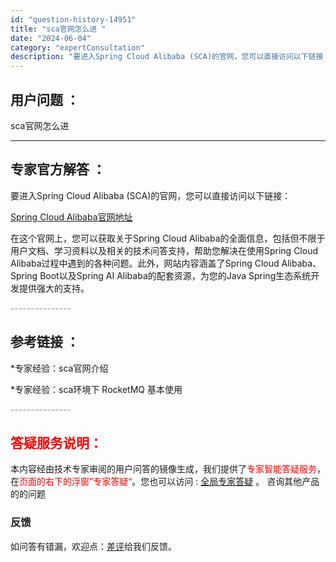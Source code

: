 ```yaml
---
id: "question-history-14951"
title: "sca官网怎么进 "
date: "2024-06-04"
category: "expertConsultation"
description: "要进入Spring Cloud Alibaba (SCA)的官网，您可以直接访问以下链接：[Spring Cloud Alibaba官网地址](https://sca.aliyun.com)在这个官网上，您可以获取关于Spring Cloud Alibaba的全面信息，包括但不限于用户文档、学习资料"
---
```


## 用户问题 ： 
 sca官网怎么进  

---------------
## 专家官方解答 ：

要进入Spring Cloud Alibaba (SCA)的官网，您可以直接访问以下链接：

[Spring Cloud Alibaba官网地址](https://sca.aliyun.com)

在这个官网上，您可以获取关于Spring Cloud Alibaba的全面信息，包括但不限于用户文档、学习资料以及相关的技术问答支持，帮助您解决在使用Spring Cloud Alibaba过程中遇到的各种问题。此外，网站内容涵盖了Spring Cloud Alibaba、Spring Boot以及Spring AI Alibaba的配套资源，为您的Java Spring生态系统开发提供强大的支持。


<font color="#949494">---------------</font> 


## 参考链接 ：

*专家经验：sca官网介绍 
 
 *专家经验：sca环境下 RocketMQ 基本使用 


 <font color="#949494">---------------</font> 
 


## <font color="#FF0000">答疑服务说明：</font> 

本内容经由技术专家审阅的用户问答的镜像生成，我们提供了<font color="#FF0000">专家智能答疑服务</font>，在<font color="#FF0000">页面的右下的浮窗”专家答疑“</font>。您也可以访问 : [全局专家答疑](https://opensource.alibaba.com/chatBot) 。 咨询其他产品的的问题

### 反馈
如问答有错漏，欢迎点：[差评](https://ai.nacos.io/user/feedbackByEnhancerGradePOJOID?enhancerGradePOJOId=14955)给我们反馈。
